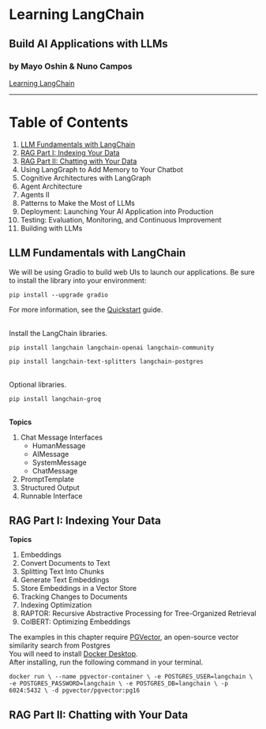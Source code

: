 # Learning LangChain #
## Build AI Applications with LLMs
### by Mayo Oshin & Nuno Campos
[Learning LangChain](https://www.amazon.com/Learning-LangChain-Building-Applications-LangGraph/dp/1098167287)
- - - - 
# Table of Contents
1. [LLM Fundamentals with LangChain](#llm-fundamentals-with-langchain)
2. [RAG Part I: Indexing Your Data](#rag-part-i-indexing-your-data)
3. [RAG Part II: Chatting with Your Data](#rag-part-ii-chatting-with-your-data)
4. Using LangGraph to Add Memory to Your Chatbot
5. Cognitive Architectures with LangGraph
6. Agent Architecture
7. Agents II
8. Patterns to Make the Most of LLMs
9. Deployment: Launching Your AI Application into Production
10. Testing: Evaluation, Monitoring, and Continuous Improvement
11. Building with LLMs


## LLM Fundamentals with LangChain

We will be using Gradio to build web UIs to launch our applications.
Be sure to install the library into your environment:

`pip install --upgrade gradio`

For more information, see the [Quickstart](https://www.gradio.app/guides/quickstart) guide.
<br>
<br>

Install the LangChain libraries.

`pip install langchain langchain-openai langchain-community`

`pip install langchain-text-splitters langchain-postgres`
<br>
<br>

Optional libraries.


`pip install langchain-groq`
<br>
<br>

**Topics**
1. Chat Message Interfaces
   - HumanMessage
   - AIMessage
   - SystemMessage
   - ChatMessage
2. PromptTemplate
3. Structured Output
4. Runnable Interface

 
## RAG Part I: Indexing Your Data

**Topics**
1. Embeddings
2. Convert Documents to Text
3. Splitting Text Into Chunks
4. Generate Text Embeddings
5. Store Embeddings in a Vector Store
6. Tracking Changes to Documents
7. Indexing Optimization
8. RAPTOR: Recursive Abstractive Processing for Tree-Organized Retrieval
9. ColBERT: Optimizing Embeddings

The examples in this chapter require [PGVector](https://github.com/pgvector/pgvector), an open-source vector similarity search from Postgres 
<br> You will need to install [Docker Desktop](https://docs.docker.com/get-started/get-docker/).<br>
After installing, run the following command in your terminal.

`docker run \
    --name pgvector-container \
    -e POSTGRES_USER=langchain \
    -e POSTGRES_PASSWORD=langchain \
    -e POSTGRES_DB=langchain \
    -p 6024:5432 \
    -d pgvector/pgvector:pg16`


## RAG Part II: Chatting with Your Data
